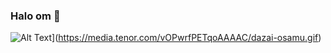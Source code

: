 ### Halo om 👋

![Alt Text](https://media.tenor.com/vOPwrfPETqoAAAAC/dazai-osamu.gif)](https://media.tenor.com/vOPwrfPETqoAAAAC/dazai-osamu.gif)



